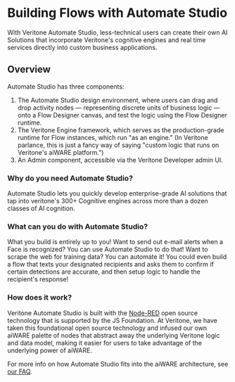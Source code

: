# Building Flows with Automate Studio

With Veritone Automate Studio, less-technical users can create their own AI Solutions that incorporate Veritone's cognitive engines and real time services directly into custom business applications.

## Overview

Automate Studio has three components:

1. The Automate Studio design environment, where users can drag and drop activity nodes &mdash; representing discrete units of business logic &mdash; onto a Flow Designer canvas, and test the logic using the Flow Designer runtime.
2. The Veritone Engine framework, which serves as the production-grade runtime for Flow instances, which run "as an engine." (In Veritone parlance, this is just a fancy way of saying "custom logic that runs on Veritone's aiWARE platform.")
3. An Admin component, accessible via the Veritone Developer admin UI.

### Why do you need Automate Studio?

Automate Studio lets you quickly develop enterprise-grade AI solutions that tap into veritone's 300+ Cognitive engines across more than a dozen classes of AI cognition.

### What can you do with Automate Studio?

What you build is entirely up to you! Want to send out e-mail alerts when a Face is recognized? You can use Automate Studio to do that! Want to scrape the web for training data? You can automate it! You could even build a flow that texts your designated recipients and asks them to confirm if certain detections are accurate, and then setup logic to handle the recipient's response!

### How does it work?

Veritone Automate Studio is built with the [Node-RED](https://nodered.org/) open source technology that is supported by the JS Foundation. At Veritone, we have taken this foundational open source technology and infused our own aiWARE palette of nodes that abstract away the underlying Veritone logic and data model, making it easier for users to take advantage of the underlying power of aiWARE.

For more info on how Automate Studio fits into the aiWARE architecture, see [our FAQ](developer/flow/faq).
